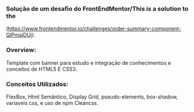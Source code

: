 ### Solução de um desafio do FrontEndMentor/This is a solution to the

(https://www.frontendmentor.io/challenges/order-summary-component-QlPmajDUj).

### Overview:

Template com banner para estudo e integração de conhecimentos e conceitos de HTML5 E CSS3.

### Conceitos Utilizados:

FlexBox, Html Semântico, Display Grid, pseudo-elements, box-shadow, variaveis css, e uso de npm Cleancss.
